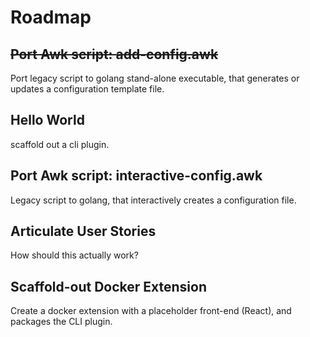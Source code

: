 # Roadmap

## ~~Port Awk script: add-config.awk~~

Port legacy script to golang stand-alone executable, that generates or updates a configuration template file.

## Hello World

scaffold out a cli plugin.

## Port Awk script: interactive-config.awk

Legacy script to golang, that interactively creates a configuration file.

## Articulate User Stories

How should this actually work?

## Scaffold-out Docker Extension

Create a docker extension with a placeholder front-end (React), and packages the CLI plugin.

